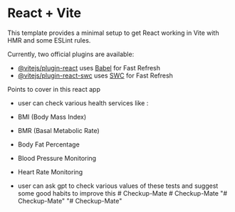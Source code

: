 # React + Vite

This template provides a minimal setup to get React working in Vite with HMR and some ESLint rules.

Currently, two official plugins are available:

- [@vitejs/plugin-react](https://github.com/vitejs/vite-plugin-react/blob/main/packages/plugin-react/README.md) uses [Babel](https://babeljs.io/) for Fast Refresh
- [@vitejs/plugin-react-swc](https://github.com/vitejs/vite-plugin-react-swc) uses [SWC](https://swc.rs/) for Fast Refresh


Points to cover in this react app

* user can check various health services like :

* BMI (Body Mass Index)
* BMR (Basal Metabolic Rate)
* Body Fat Percentage
* Blood Pressure Monitoring
* Heart Rate Monitoring

* user can ask gpt to check various values of these tests and suggest some good habits to improve this #   C h e c k u p - M a t e  
 #   C h e c k u p - M a t e  
 "# Checkup-Mate" 
"# Checkup-Mate" 
